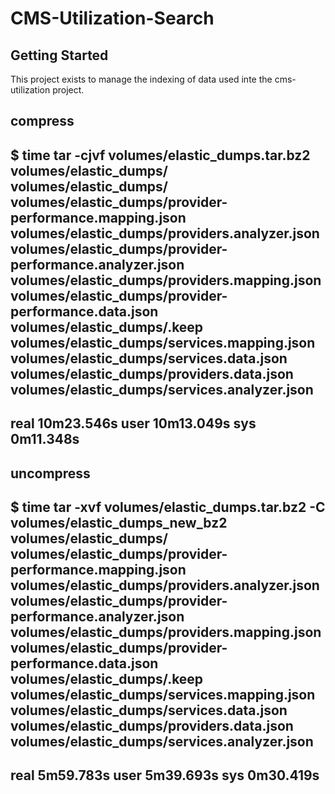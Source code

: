 
# CMS-Utilization-Search

## Getting Started

This project exists to manage the indexing of data used inte the cms-utilization project.



## compress
$ time tar -cjvf volumes/elastic_dumps.tar.bz2 volumes/elastic_dumps/
volumes/elastic_dumps/
volumes/elastic_dumps/provider-performance.mapping.json
volumes/elastic_dumps/providers.analyzer.json
volumes/elastic_dumps/provider-performance.analyzer.json
volumes/elastic_dumps/providers.mapping.json
volumes/elastic_dumps/provider-performance.data.json
volumes/elastic_dumps/.keep
volumes/elastic_dumps/services.mapping.json
volumes/elastic_dumps/services.data.json
volumes/elastic_dumps/providers.data.json
volumes/elastic_dumps/services.analyzer.json
--------------------
real    10m23.546s
user    10m13.049s
sys     0m11.348s
--------------------

## uncompress
$ time tar -xvf volumes/elastic_dumps.tar.bz2 -C volumes/elastic_dumps_new_bz2
volumes/elastic_dumps/
volumes/elastic_dumps/provider-performance.mapping.json
volumes/elastic_dumps/providers.analyzer.json
volumes/elastic_dumps/provider-performance.analyzer.json
volumes/elastic_dumps/providers.mapping.json
volumes/elastic_dumps/provider-performance.data.json
volumes/elastic_dumps/.keep
volumes/elastic_dumps/services.mapping.json
volumes/elastic_dumps/services.data.json
volumes/elastic_dumps/providers.data.json
volumes/elastic_dumps/services.analyzer.json
---------------------
real    5m59.783s
user    5m39.693s
sys     0m30.419s
---------------------

